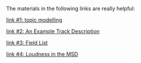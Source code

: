 The materials in the following links are really helpful:

[link #1: topic modelling](https://github.com/TZstatsADS/ADS_Teaching/tree/master/Tutorials/Topic%20Modelling)

[link #2: An Example Track Description](http://labrosa.ee.columbia.edu/millionsong/pages/example-track-description)

[link #3: Field List](http://labrosa.ee.columbia.edu/millionsong/pages/field-list)

[link #4: Loudness in the MSD](http://labrosa.ee.columbia.edu/millionsong/blog/11-7-25-loudness-msd)
